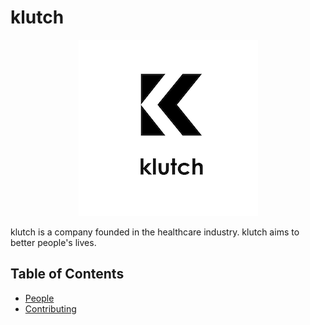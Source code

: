 
# klutch

<p align="center">
  <img src="./logo.png" alt="Klutch logo"/>
</p>
klutch is a company founded in the healthcare industry. klutch aims to better people's lives.

Table of Contents
---

- [People](./team/)
- [Contributing](./contributing.md)
